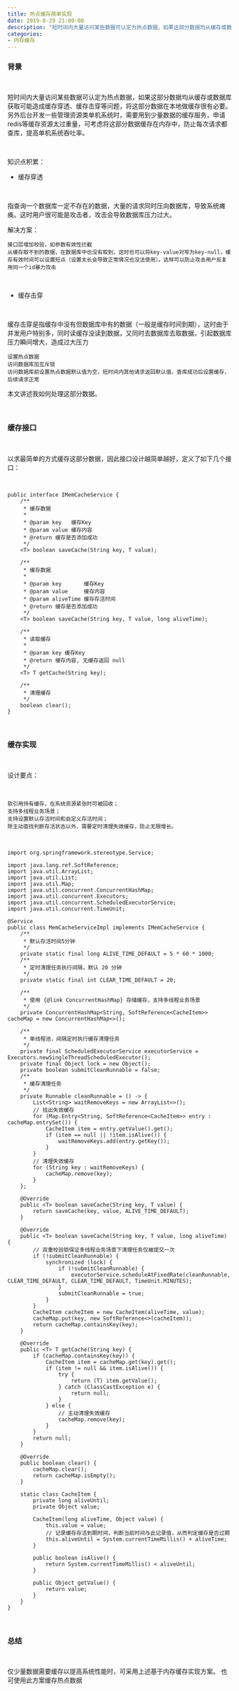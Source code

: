 ```yaml
---
title: 热点缓存简单实现
date: 2019-8-29 21:00:00
description: "短时间内大量访问某些数据可认定为热点数据，如果这部分数据均从缓存或数据库获取可能造成缓存穿透、缓存击穿等问题，将这部分数据在本地做缓存很有必要。"
categories:
- 内存缓存
---
```


### 背景

<br>

短时间内大量访问某些数据可认定为热点数据，如果这部分数据均从缓存或数据库获取可能造成缓存穿透、缓存击穿等问题，将这部分数据在本地做缓存很有必要。
另外后台开发一些管理资源类单机系统时，需要用到少量数据的缓存服务，申请redis等缓存资源太过重量，可考虑将这部分数据缓存在内存中，防止每次请求都查库，提高单机系统吞吐率。

<br>

知识点积累：

* 缓存穿透

<br>

指查询一个数据库一定不存在的数据，大量的请求同时压向数据库，导致系统瘫痪。这时用户很可能是攻击者，攻击会导致数据库压力过大。

解决方案：

    接口层增加校验，如参数有效性拦截
    从缓存取不到的数据，在数据库中也没有取到，这时也可以将key-value对写为key-null，缓存有效时间可以设置短点（设置太长会导致正常情况也没法使用）。这样可以防止攻击用户反复用同一个id暴力攻击

<br>

* 缓存击穿

<br>

缓存击穿是指缓存中没有但数据库中有的数据（一般是缓存时间到期），这时由于并发用户特别多，同时读缓存没读到数据，又同时去数据库去取数据，引起数据库压力瞬间增大，造成过大压力

    设置热点数据
    访问数据库加互斥锁
    访问数据库前设置热点数据默认值为空，短时间内其他请求返回默认值，查库成功后设置缓存，后续请求正常

本文讲述我如何处理这部分数据。

<br>

### 缓存接口

<br>

以求最简单的方式缓存这部分数据，因此接口设计越简单越好，定义了如下几个接口：

<br>

```
public interface IMemCacheService {
    /**
     * 缓存数据
     *
     * @param key   缓存Key
     * @param value 缓存内容
     * @return 缓存是否添加成功
     */
    <T> boolean saveCache(String key, T value);

    /**
     * 缓存数据
     *
     * @param key       缓存Key
     * @param value     缓存内容
     * @param aliveTime 缓存存活时间
     * @return 缓存是否添加成功
     */
    <T> boolean saveCache(String key, T value, long aliveTime);

    /**
     * 读取缓存
     *
     * @param key 缓存Key
     * @return 缓存内容, 无缓存返回 null
     */
    <T> T getCache(String key);

    /**
     * 清理缓存
     */
    boolean clear();
}
```

<br>

### 缓存实现

<br>

设计要点：

<br>

    软引用持有缓存，在系统资源紧张时可被回收；
    支持多线程业务场景；
    支持设置默认存活时间和自定义存活时间；
    除主动查找判断存活状态以外，需要定时清理失效缓存，防止无限增长。

<br>

```
import org.springframework.stereotype.Service;

import java.lang.ref.SoftReference;
import java.util.ArrayList;
import java.util.List;
import java.util.Map;
import java.util.concurrent.ConcurrentHashMap;
import java.util.concurrent.Executors;
import java.util.concurrent.ScheduledExecutorService;
import java.util.concurrent.TimeUnit;

@Service
public class MemCacheServiceImpl implements IMemCacheService {
    /**
     * 默认存活时间5分钟
     */
    private static final long ALIVE_TIME_DEFAULT = 5 * 60 * 1000;
    /**
     * 定时清理任务执行间隔，默认 20 分钟
     */
    private static final int CLEAR_TIME_DEFAULT = 20;

    /**
     * 使用 {@link ConcurrentHashMap} 存储缓存，支持多线程业务场景
     */
    private ConcurrentHashMap<String, SoftReference<CacheItem>> cacheMap = new ConcurrentHashMap<>();

    /**
     * 单线程池，间隔定时执行缓存清理任务
     */
    private final ScheduledExecutorService executorService = Executors.newSingleThreadScheduledExecutor();
    private final Object lock = new Object();
    private boolean submitCleanRunnable = false;
    /**
     * 缓存清理任务
     */
    private Runnable cleanRunnable = () -> {
        List<String> waitRemoveKeys = new ArrayList<>();
        // 找出失效缓存
        for (Map.Entry<String, SoftReference<CacheItem>> entry : cacheMap.entrySet()) {
            CacheItem item = entry.getValue().get();
            if (item == null || !item.isAlive()) {
                waitRemoveKeys.add(entry.getKey());
            }
        }
        // 清理失效缓存
        for (String key : waitRemoveKeys) {
            cacheMap.remove(key);
        }
    };

    @Override
    public <T> boolean saveCache(String key, T value) {
        return saveCache(key, value, ALIVE_TIME_DEFAULT);
    }

    @Override
    public <T> boolean saveCache(String key, T value, long aliveTime) {
        // 双重校验锁保证多线程业务场景下清理任务仅被提交一次
        if (!submitCleanRunnable) {
            synchronized (lock) {
                if (!submitCleanRunnable) {
                    executorService.scheduleAtFixedRate(cleanRunnable, CLEAR_TIME_DEFAULT, CLEAR_TIME_DEFAULT, TimeUnit.MINUTES);
                }
                submitCleanRunnable = true;
            }
        }
        CacheItem cacheItem = new CacheItem(aliveTime, value);
        cacheMap.put(key, new SoftReference<>(cacheItem));
        return cacheMap.containsKey(key);
    }

    @Override
    public <T> T getCache(String key) {
        if (cacheMap.containsKey(key)) {
            CacheItem item = cacheMap.get(key).get();
            if (item != null && item.isAlive()) {
                try {
                    return (T) item.getValue();
                } catch (ClassCastException e) {
                    return null;
                }
            } else {
                // 主动清理失效缓存
                cacheMap.remove(key);
            }
        }
        return null;
    }

    @Override
    public boolean clear() {
        cacheMap.clear();
        return cacheMap.isEmpty();
    }

    static class CacheItem {
        private long aliveUntil;
        private Object value;

        CacheItem(long aliveTime, Object value) {
            this.value = value;
            // 记录缓存存活到期时间，判断当前时间与此记录值，从而判定缓存是否过期
            this.aliveUntil = System.currentTimeMillis() + aliveTime;
        }

        public boolean isAlive() {
            return System.currentTimeMillis() < aliveUntil;
        }

        public Object getValue() {
            return value;
        }
    }
}
```

<br>

### 总结

<br>

仅少量数据需要缓存以提高系统性能时，可采用上述基于内存缓存实现方案。
也可使用此方案缓存热点数据

<br><br><br><br>